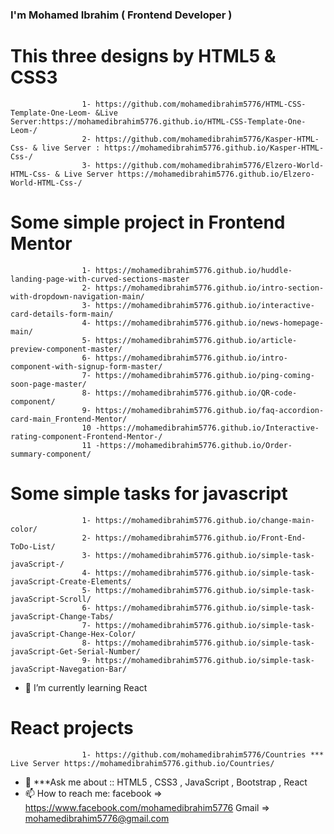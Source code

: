 ### I'm Mohamed Ibrahim ( Frontend Developer )


 # This three designs by HTML5 & CSS3 
                    1- https://github.com/mohamedibrahim5776/HTML-CSS-Template-One-Leom- &Live Server:https://mohamedibrahim5776.github.io/HTML-CSS-Template-One-Leom-/
                    2- https://github.com/mohamedibrahim5776/Kasper-HTML-Css- & live Server : https://mohamedibrahim5776.github.io/Kasper-HTML-Css-/
                    3- https://github.com/mohamedibrahim5776/Elzero-World-HTML-Css- & Live Server https://mohamedibrahim5776.github.io/Elzero-World-HTML-Css-/
  # Some simple project in Frontend Mentor 
                    1- https://mohamedibrahim5776.github.io/huddle-landing-page-with-curved-sections-master
                    2- https://mohamedibrahim5776.github.io/intro-section-with-dropdown-navigation-main/
                    3- https://mohamedibrahim5776.github.io/interactive-card-details-form-main/
                    4- https://mohamedibrahim5776.github.io/news-homepage-main/
                    5- https://mohamedibrahim5776.github.io/article-preview-component-master/
                    6- https://mohamedibrahim5776.github.io/intro-component-with-signup-form-master/
                    7- https://mohamedibrahim5776.github.io/ping-coming-soon-page-master/
                    8- https://mohamedibrahim5776.github.io/QR-code-component/
                    9- https://mohamedibrahim5776.github.io/faq-accordion-card-main_Frontend-Mentor/
                    10 -https://mohamedibrahim5776.github.io/Interactive-rating-component-Frontend-Mentor-/
                    11 -https://mohamedibrahim5776.github.io/Order-summary-component/
  # Some simple tasks for javascript
                    1- https://mohamedibrahim5776.github.io/change-main-color/
                    2- https://mohamedibrahim5776.github.io/Front-End-ToDo-List/
                    3- https://mohamedibrahim5776.github.io/simple-task-javaScript-/
                    4- https://mohamedibrahim5776.github.io/simple-task-javaScript-Create-Elements/
                    5- https://mohamedibrahim5776.github.io/simple-task-javaScript-Scroll/
                    6- https://mohamedibrahim5776.github.io/simple-task-javaScript-Change-Tabs/
                    7- https://mohamedibrahim5776.github.io/simple-task-javaScript-Change-Hex-Color/
                    8- https://mohamedibrahim5776.github.io/simple-task-javaScript-Get-Serial-Number/
                    9- https://mohamedibrahim5776.github.io/simple-task-javaScript-Navegation-Bar/
- 🌱 I’m currently learning React

# React projects 
                    1- https://github.com/mohamedibrahim5776/Countries *** Live Server https://mohamedibrahim5776.github.io/Countries/

- 💬 ***Ask me about :: HTML5 , CSS3 , JavaScript , Bootstrap , React
- 📫 How to reach me: facebook => https://www.facebook.com/mohamedibrahim5776
                       Gmail => mohamedibrahim5776@gmail.com
